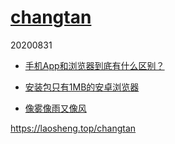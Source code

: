 [changtan](./)
================
20200831



* [手机App和浏览器到底有什么区别？](App和浏览器的三个区别.txt)

* [安装包只有1MB的安卓浏览器](安装包只有1MB的安卓浏览器.txt)

* [像雾像雨又像风](./像雾像雨又像风.txt)



https://laosheng.top/changtan
